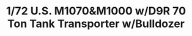 ---
title: "1/72 U.S.  M1070&M1000 w/D9R 70 Ton Tank Transporter w/Bulldozer"
price: 0 
desc: ""
img_path: "/assets/img/TAKO5002.jpg"
brand: AMMO
available: true
special_offer: false
new: false
soon: false
cat: "Plasticne-Makete"
subcat: "PM-TAKOM"
subsubcat: ""
---